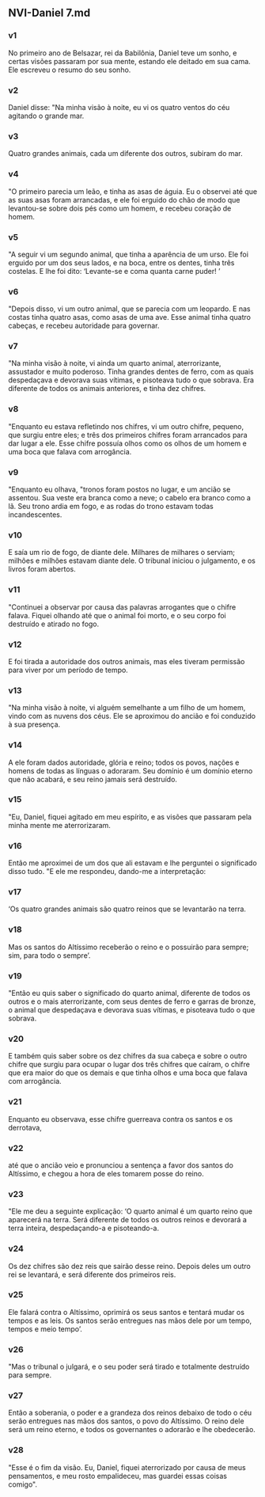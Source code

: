 ## NVI-Daniel 7.md
### v1
 No primeiro ano de Belsazar, rei da Babilônia, Daniel teve um sonho, e certas visões passaram por sua mente, estando ele deitado em sua cama. Ele escreveu o resumo do seu sonho.
### v2
 Daniel disse: "Na minha visão à noite, eu vi os quatro ventos do céu agitando o grande mar.
### v3
 Quatro grandes animais, cada um diferente dos outros, subiram do mar.
### v4
 "O primeiro parecia um leão, e tinha as asas de águia. Eu o observei até que as suas asas foram arrancadas, e ele foi erguido do chão de modo que levantou-se sobre dois pés como um homem, e recebeu coração de homem.
### v5
 "A seguir vi um segundo animal, que tinha a aparência de um urso. Ele foi erguido por um dos seus lados, e na boca, entre os dentes, tinha três costelas. E lhe foi dito: ‘Levante-se e coma quanta carne puder! ’
### v6
 "Depois disso, vi um outro animal, que se parecia com um leopardo. E nas costas tinha quatro asas, como asas de uma ave. Esse animal tinha quatro cabeças, e recebeu autoridade para governar.
### v7
 "Na minha visão à noite, vi ainda um quarto animal, aterrorizante, assustador e muito poderoso. Tinha grandes dentes de ferro, com as quais despedaçava e devorava suas vítimas, e pisoteava tudo o que sobrava. Era diferente de todos os animais anteriores, e tinha dez chifres.
### v8
 "Enquanto eu estava refletindo nos chifres, vi um outro chifre, pequeno, que surgiu entre eles; e três dos primeiros chifres foram arrancados para dar lugar a ele. Esse chifre possuía olhos como os olhos de um homem e uma boca que falava com arrogância.
### v9
 "Enquanto eu olhava, "tronos foram postos no lugar, e um ancião se assentou. Sua veste era branca como a neve; o cabelo era branco como a lã. Seu trono ardia em fogo, e as rodas do trono estavam todas incandescentes.
### v10
 E saía um rio de fogo, de diante dele. Milhares de milhares o serviam; milhões e milhões estavam diante dele. O tribunal iniciou o julgamento, e os livros foram abertos.
### v11
 "Continuei a observar por causa das palavras arrogantes que o chifre falava. Fiquei olhando até que o animal foi morto, e o seu corpo foi destruído e atirado no fogo.
### v12
 E foi tirada a autoridade dos outros animais, mas eles tiveram permissão para viver por um período de tempo.
### v13
 "Na minha visão à noite, vi alguém semelhante a um filho de um homem, vindo com as nuvens dos céus. Ele se aproximou do ancião e foi conduzido à sua presença.
### v14
 A ele foram dados autoridade, glória e reino; todos os povos, nações e homens de todas as línguas o adoraram. Seu domínio é um domínio eterno que não acabará, e seu reino jamais será destruído.
### v15
 "Eu, Daniel, fiquei agitado em meu espírito, e as visões que passaram pela minha mente me aterrorizaram.
### v16
 Então me aproximei de um dos que ali estavam e lhe perguntei o significado disso tudo. "E ele me respondeu, dando-me a interpretação:
### v17
 ‘Os quatro grandes animais são quatro reinos que se levantarão na terra.
### v18
 Mas os santos do Altíssimo receberão o reino e o possuirão para sempre; sim, para todo o sempre’.
### v19
 "Então eu quis saber o significado do quarto animal, diferente de todos os outros e o mais aterrorizante, com seus dentes de ferro e garras de bronze, o animal que despedaçava e devorava suas vítimas, e pisoteava tudo o que sobrava.
### v20
 E também quis saber sobre os dez chifres da sua cabeça e sobre o outro chifre que surgiu para ocupar o lugar dos três chifres que caíram, o chifre que era maior do que os demais e que tinha olhos e uma boca que falava com arrogância.
### v21
 Enquanto eu observava, esse chifre guerreava contra os santos e os derrotava,
### v22
 até que o ancião veio e pronunciou a sentença a favor dos santos do Altíssimo, e chegou a hora de eles tomarem posse do reino.
### v23
 "Ele me deu a seguinte explicação: ‘O quarto animal é um quarto reino que aparecerá na terra. Será diferente de todos os outros reinos e devorará a terra inteira, despedaçando-a e pisoteando-a.
### v24
 Os dez chifres são dez reis que sairão desse reino. Depois deles um outro rei se levantará, e será diferente dos primeiros reis.
### v25
 Ele falará contra o Altíssimo, oprimirá os seus santos e tentará mudar os tempos e as leis. Os santos serão entregues nas mãos dele por um tempo, tempos e meio tempo’.
### v26
 "Mas o tribunal o julgará, e o seu poder será tirado e totalmente destruído para sempre.
### v27
 Então a soberania, o poder e a grandeza dos reinos debaixo de todo o céu serão entregues nas mãos dos santos, o povo do Altíssimo. O reino dele será um reino eterno, e todos os governantes o adorarão e lhe obedecerão.
### v28
 "Esse é o fim da visão. Eu, Daniel, fiquei aterrorizado por causa de meus pensamentos, e meu rosto empalideceu, mas guardei essas coisas comigo".
